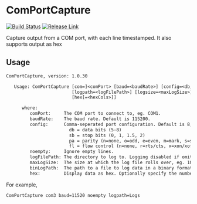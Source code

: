 # ComPortCapture

[![Build Status][BS img]][Build Status]  [![Release Link][Release img]][Release Link]

Capture output from a COM port, with each line timestamped.
It also supports output as hex

## Usage

```txt
ComPortCapture, version: 1.0.30

   Usage: ComPortCapture [com=]<comPort> [baud=<baudRate>] [config=<db,sb,pa,fl>] [noempty]
                         [logpath=<logFilePath>] [logsize=<maxLogSize>] [binfile=<binLogPath>]
                         [hex[=<hexCols>]]

      where:
         comPort:     The COM port to connect to, eg. COM1.
         baudRate:    The baud rate. Default is 115200.
         config:      Comma-seperated port configuration. Default is 8,1,n,n.
                        db = data bits (5-8)
                        sb = stop bits (0, 1, 1.5, 2)
                        pa = parity (n=none, o=odd, e=even, m=mark, s=space)
                        fl = flow control (n=none, r=rts/cts, x=xon/xoff, b=rts/cts and xon/xoff)
         noempty:     Ignore empty lines.
         logFilePath: The directory to log to. Logging disabled if omitted.
         maxLogSize:  The size at which the log file rolls over, eg. 10KB, 1MB etc. Default is 10 MB.
         binLogPath:  The path to a file to log data in a binary format.
         hex:         Display data as hex. Optionally specify the number of columns. Default is 16.
```

For example,

```ComPortCapture com3 baud=11520 noempty logpath=Logs```

[Build Status]: https://ci.appveyor.com/project/KeithFletcher/comportcapture
[BS img]: https://ci.appveyor.com/api/projects/status/vvtdknw55lih8l8w?svg=true

[Release Link]: https://github.com/HisRoyalRedness/ComPortCapture/releases/latest
[Release img]: https://img.shields.io/github/v/release/HisRoyalRedness/ComPortCapture
